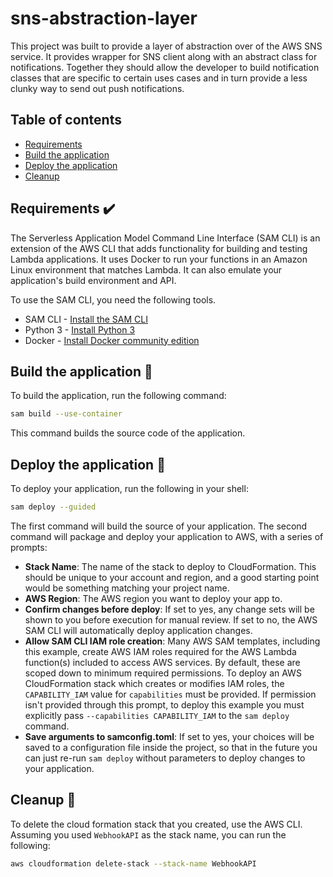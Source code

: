 # sns-abstraction-layer

This project was built to provide a layer of abstraction over of the AWS SNS service. It provides wrapper for SNS client
along  with an abstract class for notifications. Together they should allow the developer to build notification classes that
are specific to certain uses cases and in turn provide a less clunky way to send out push notifications.

## Table of contents

  - [Requirements](#requirements-heavy_check_mark)
  - [Build the application](#build-the-application-wrench)
  - [Deploy the application](#deploy-the-application-rocket)
  - [Cleanup](#cleanup-broom)

## Requirements :heavy_check_mark:
The Serverless Application Model Command Line Interface (SAM CLI) is an extension of the AWS CLI that adds functionality for building and testing Lambda applications. It uses Docker to run your functions in an Amazon Linux environment that matches Lambda. It can also emulate your application's build environment and API.

To use the SAM CLI, you need the following tools.

* SAM CLI - [Install the SAM CLI](https://docs.aws.amazon.com/serverless-application-model/latest/developerguide/serverless-sam-cli-install.html)
* Python 3 - [Install Python 3](https://www.python.org/downloads/)
* Docker - [Install Docker community edition](https://hub.docker.com/search/?type=edition&offering=community)

## Build the application :wrench:

To build the application, run the following command:

```bash
sam build --use-container
```
This command builds the source code of the application.

## Deploy the application :rocket:

To deploy your application, run the following in your shell:

```bash
sam deploy --guided
```
The first command will build the source of your application. The second command will package and deploy your application to AWS, with a series of prompts:

* **Stack Name**: The name of the stack to deploy to CloudFormation. This should be unique to your account and region, and a good starting point would be something matching your project name.
* **AWS Region**: The AWS region you want to deploy your app to.
* **Confirm changes before deploy**: If set to yes, any change sets will be shown to you before execution for manual review. If set to no, the AWS SAM CLI will automatically deploy application changes.
* **Allow SAM CLI IAM role creation**: Many AWS SAM templates, including this example, create AWS IAM roles required for the AWS Lambda function(s) included to access AWS services. By default, these are scoped down to minimum required permissions. To deploy an AWS CloudFormation stack which creates or modifies IAM roles, the `CAPABILITY_IAM` value for `capabilities` must be provided. If permission isn't provided through this prompt, to deploy this example you must explicitly pass `--capabilities CAPABILITY_IAM` to the `sam deploy` command.
* **Save arguments to samconfig.toml**: If set to yes, your choices will be saved to a configuration file inside the project, so that in the future you can just re-run `sam deploy` without parameters to deploy changes to your application.

## Cleanup :broom:

To delete the cloud formation stack that you created, use the AWS CLI. Assuming you used `WebhookAPI` as the stack name, you can run the following:

```bash
aws cloudformation delete-stack --stack-name WebhookAPI
```
